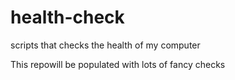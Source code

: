 # health-check
scripts that checks the health of my computer

This repowill be populated with lots of fancy checks
